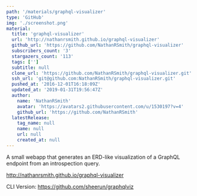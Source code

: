 ```yaml
---
path: '/materials/graphql-visualizer'
type: 'GitHub'
img: './screenshot.png'
material:
  title: 'graphql-visualizer'
  url: 'http://nathanrsmith.github.io/graphql-visualizer'
  github_url: 'https://github.com/NathanRSmith/graphql-visualizer'
  subscribers_count: '3'
  stargazers_count: '113'
  tags: ['']
  subtitle: null
  clone_url: 'https://github.com/NathanRSmith/graphql-visualizer.git'
  ssh_url: 'git@github.com:NathanRSmith/graphql-visualizer.git'
  pushed_at: '2016-12-01T16:18:09Z'
  updated_at: '2019-01-31T19:56:47Z'
  author:
    name: 'NathanRSmith'
    avatar: 'https://avatars2.githubusercontent.com/u/1530197?v=4'
    github_url: 'https://github.com/NathanRSmith'
  latestRelease:
    tag_name: null
    name: null
    url: null
    created_at: null
---
```

A small webapp that generates an ERD-like visualization of a GraphQL endpoint from an introspection query.

http://nathanrsmith.github.io/graphql-visualizer

CLI Version: https://github.com/sheerun/graphqlviz

